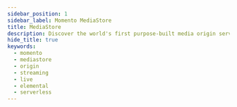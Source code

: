 ```yaml
---
sidebar_position: 1
sidebar_label: Momento MediaStore
title: MediaStore
description: Discover the world's first purpose-built media origin service designed for zero buffer rates
hide_title: true
keywords:
  - momento
  - mediastore
  - origin
  - streaming
  - live
  - elemental
  - serverless
---
```

